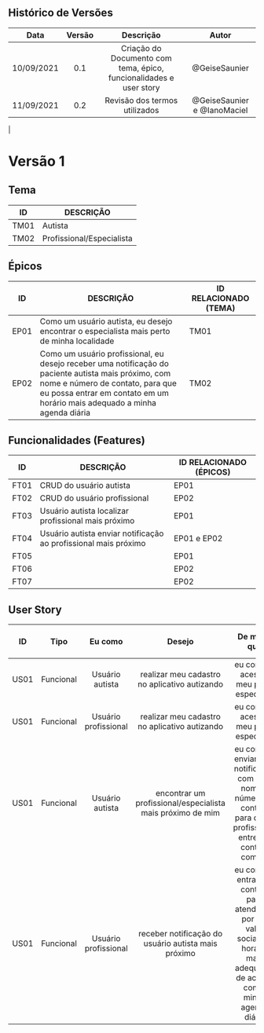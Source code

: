 ## Histórico de Versões

| Data       | Versão | Descrição            |         Autor             |
|:----------:|:------:|:--------------------:|:-------------------------:|
| 10/09/2021 | 0.1 | Criação do Documento com tema, épico, funcionalidades e user story  | @GeiseSaunier |
| 11/09/2021 | 0.2 | Revisão dos termos utilizados  | @GeiseSaunier e @IanoMaciel|
|
# Versão 1

## Tema

| ID | DESCRIÇÃO |
|----|-----------|
|TM01| Autista |
|TM02| Profissional/Especialista |


## Épicos
| ID | DESCRIÇÃO | ID RELACIONADO (TEMA) |
|----|-----------|----------------|
| EP01 | Como um usuário autista, eu desejo encontrar o especialista mais perto de minha localidade | TM01 |
| EP02 | Como um usuário profissional, eu desejo receber uma notificação do paciente autista mais próximo, com nome e número de contato, para que eu possa entrar em contato em um horário mais adequado a minha agenda diária  | TM02 |

## Funcionalidades (Features)
| ID | DESCRIÇÃO | ID RELACIONADO (ÉPICOS) |
|----|-----------|----------------|
| FT01 | CRUD do usuário autista | EP01 |
| FT02 | CRUD do usuário profissional | EP02 |
| FT03 | Usuário autista localizar profissional mais próximo| EP01 |
| FT04 | Usuário autista enviar notificação ao profissional mais próximo | EP01 e EP02|
| FT05 |  | EP01 |
| FT06 |  | EP02 |
| FT07 |  | EP02 |


## User Story

|    ID   |      Tipo     |     Eu como    |      Desejo       | De modo que | Prioridade | Status    | ID RELACIONADO (FEATURES) |
|:-------:|:-------------:|:--------------:|:-----------------:|:-----------:|:----------:|:---------:|:-------------------------------:|
|    US01    |   Funcional   | Usuário autista       | realizar meu cadastro no aplicativo autizando | eu consiga acessar meu perfil específico | Alta | Desenvolvimento | FT01 |
|    US01    |   Funcional   | Usuário profissional   | realizar meu cadastro no aplicativo autizando| eu consiga acessar meu perfil específico | Alta | Desenvolvimento | FT02 |
|    US01    |   Funcional   | Usuário autista       | encontrar um profissional/especialista mais próximo de mim | eu consiga enviar uma notificação com meu nome e número de contato para que o profissional entre em contato comigo | Alta | Desenvolvimento | FT03 |
|    US01    |   Funcional   | Usuário profissional       | receber notificação do usuário autista mais próximo | eu consiga entrar em contato para atendê-lo, por um valor social, no horário mais adequado, de acordo com a minha agenda diária   | Alta | Desenvolvimento | FT04 |
